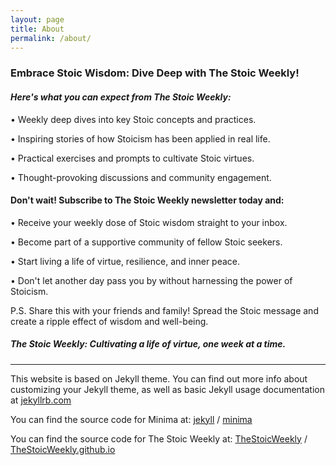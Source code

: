 ```yaml
---
layout: page
title: About
permalink: /about/
---
```


### Embrace Stoic Wisdom: Dive Deep with The Stoic Weekly!


#### *Here's what you can expect from The Stoic Weekly:*

•	Weekly deep dives into key Stoic concepts and practices.

•	Inspiring stories of how Stoicism has been applied in real life.

•	Practical exercises and prompts to cultivate Stoic virtues.

•	Thought-provoking discussions and community engagement.



#### **Don't wait! Subscribe to The Stoic Weekly newsletter today and:**

•	Receive your weekly dose of Stoic wisdom straight to your inbox.

•	Become part of a supportive community of fellow Stoic seekers.

•	Start living a life of virtue, resilience, and inner peace.

•	Don't let another day pass you by without harnessing the power of Stoicism. 



P.S. Share this with your friends and family! Spread the Stoic message and create a ripple effect of wisdom and well-being.

##### *The Stoic Weekly: Cultivating a life of virtue, one week at a time.*

---

This website is based on Jekyll theme. You can find out more info about customizing your Jekyll theme, as well as basic Jekyll usage documentation at [jekyllrb.com](https://jekyllrb.com/)

You can find the source code for Minima at:
[jekyll][jekyll-organization] /
[minima](https://github.com/jekyll/minima)

You can find the source code for The Stoic Weekly at:
[TheStoicWeekly][TSW-organization] /
[TheStoicWeekly.github.io](https://github.com/TheStoicWeekly/TheStoicWeekly.github.io)


[TSW-organization]: https://github.com/TheStoicWeekly
[jekyll]: https://github.com/jekyll/jekyll
[jekyll-organization]: https://github.com/jekyll